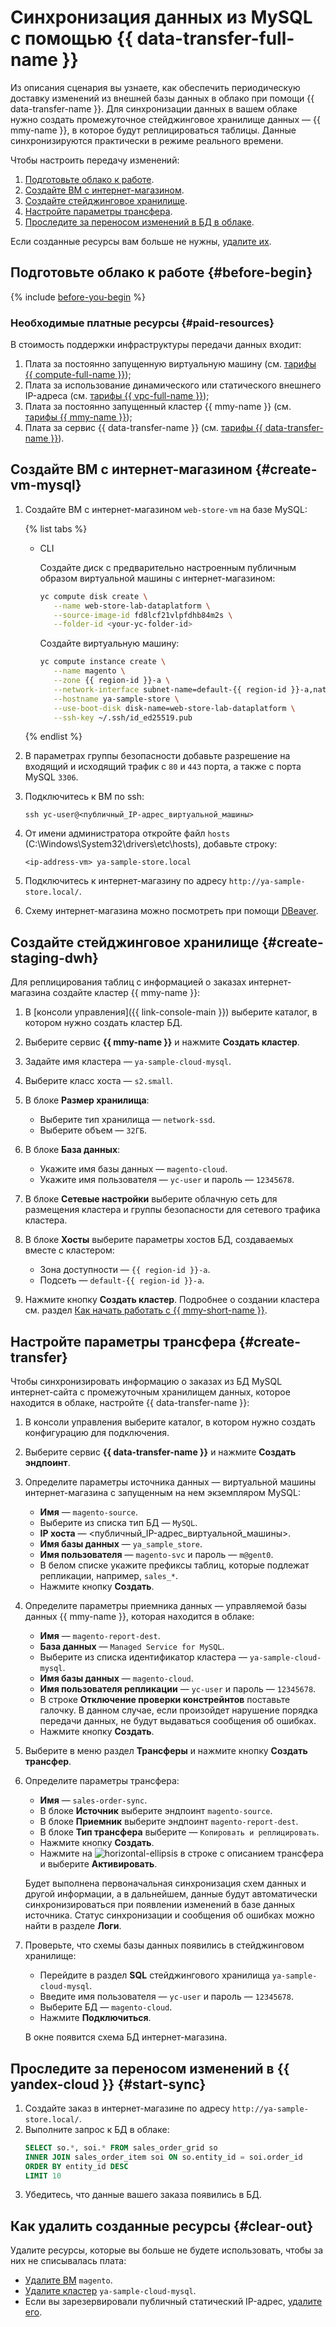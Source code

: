 # Синхронизация данных из MySQL с помощью {{ data-transfer-full-name }}

Из описания сценария вы узнаете, как обеспечить периодическую доставку изменений из внешней базы данных в облако при помощи {{ data-transfer-name }}. Для синхронизации данных в вашем облаке нужно создать промежуточное стейджинговое хранилище данных — {{ mmy-name }}, в которое будут реплицироваться таблицы. Данные синхронизируются практически в режиме реального времени. 

Чтобы настроить передачу изменений:

1. [Подготовьте облако к работе](#before-begin).
1. [Создайте ВМ с интернет-магазином](#create-vm-mysql).
1. [Создайте стейджинговое хранилище](#create-staging-dwh).
1. [Настройте параметры трансфера](#create-transfer).
1. [Проследите за переносом изменений в БД в облаке](#start-sync).

Если созданные ресурсы вам больше не нужны, [удалите их](#clear-out).

## Подготовьте облако к работе {#before-begin}

{% include [before-you-begin](../_tutorials_includes/before-you-begin.md) %}


### Необходимые платные ресурсы {#paid-resources}

В стоимость поддержки инфраструктуры передачи данных входит:

1. Плата за постоянно запущенную виртуальную машину (см. [тарифы {{ compute-full-name }}](../../compute/pricing.md));
1. Плата за использование динамического или статического внешнего IP-адреса (см. [тарифы {{ vpc-full-name }}](../../vpc/pricing.md));
1. Плата за постоянно запущенный кластер {{ mmy-name }} (см. [тарифы {{ mmy-name }}](../../managed-mysql/pricing.md));
1. Плата за сервис {{ data-transfer-name }} (см. [тарифы {{ data-transfer-name }}](../../data-transfer/pricing)).


## Создайте ВМ с интернет-магазином {#create-vm-mysql}

1. Создайте ВМ с интернет-магазином `web-store-vm` на базе MySQL:

   {% list tabs %}

   - CLI 

      Создайте диск с предварительно настроенным публичным образом виртуальной машины с интернет-магазином:

      ```bash
      yc compute disk create \
         --name web-store-lab-dataplatform \
         --source-image-id fd8lcf21vlpfdhb84m2s \
         --folder-id <your-yc-folder-id>
      ```
      
      Создайте виртуальную машину:

      ```bash
      yc compute instance create \
         --name magento \
         --zone {{ region-id }}-a \
         --network-interface subnet-name=default-{{ region-id }}-a,nat-ip-version=ipv4 \
         --hostname ya-sample-store \
         --use-boot-disk disk-name=web-store-lab-dataplatform \
         --ssh-key ~/.ssh/id_ed25519.pub
      ```

   {% endlist %}

1. В параметрах группы безопасности добавьте разрешение на входящий и исходящий трафик с `80` и `443` порта, а также с порта MySQL `3306`.

1. Подключитесь к ВМ по ssh:
   ```
   ssh yc-user@<публичный_IP-адрес_виртуальной_машины>
   ```   

1. От имени администратора откройте файл `hosts` (C:\Windows\System32\drivers\etc\hosts), добавьте строку:
   ```
   <ip-address-vm> ya-sample-store.local
   ```

1. Подключитесь к интернет-магазину по адресу `http://ya-sample-store.local/`.

1. Схему интернет-магазина можно посмотреть при помощи [DBeaver](https://dbeaver.com/).

## Создайте стейджинговое хранилище {#create-staging-dwh}

Для реплицирования таблиц с информацией о заказах интернет-магазина создайте кластер {{ mmy-name }}:

1. В [консоли управления]({{ link-console-main }}) выберите каталог, в котором нужно создать кластер БД. 
1. Выберите сервис **{{ mmy-name }}** и нажмите **Создать кластер**.
1. Задайте имя кластера — `ya-sample-cloud-mysql`.
1. Выберите класс хоста — `s2.small`.
1. В блоке **Размер хранилища**:

   * Выберите тип хранилища — `network-ssd`.
   * Выберите объем — `32ГБ`.

1. В блоке **База данных**:

   * Укажите имя базы данных — `magento-cloud`.
   * Укажите имя пользователя — `yc-user` и пароль — `12345678`.

1. В блоке **Сетевые настройки** выберите облачную сеть для размещения кластера и группы безопасности для сетевого трафика кластера.
1. В блоке **Хосты** выберите параметры хостов БД, создаваемых вместе с кластером:

   * Зона доступности — `{{ region-id }}-a`.
   * Подсеть — `default-{{ region-id }}-a`.

1. Нажмите кнопку **Создать кластер**.
Подробнее о создании кластера см. раздел [Как начать работать с {{ mmy-short-name }}](../../managed-mysql/quickstart.md#cluster-create.md).

## Настройте параметры трансфера {#create-transfer}

Чтобы синхронизировать информацию о заказах из БД MySQL интернет-сайта с промежуточным хранилищем данных, которое находится в облаке, настройте {{ data-transfer-name }}:

1. В консоли управления выберите каталог, в котором нужно создать конфигурацию для подключения. 
1. Выберите сервис **{{ data-transfer-name }}** и нажмите **Создать эндпоинт**.
1. Определите параметры источника данных — виртуальной машины интернет-магазина с запущенным на нем экземпляром MySQL:

   * **Имя** — `magento-source`.
   * Выберите из списка тип БД — `MySQL`.
   * **IP хоста** — <публичный_IP-адрес_виртуальной_машины>.
   * **Имя базы данных** — `ya_sample_store`. 
   * **Имя пользователя** — `magento-svc` и пароль — `m@gent0`.
   * В белом списке укажите префиксы таблиц, которые подлежат репликации, например, `sales_*`.
   * Нажмите кнопку **Создать**.

1. Определите параметры приемника данных — управляемой базы данных {{ mmy-name }}, которая находится в облаке:

   * **Имя** — `magento-report-dest`.
   * **База данных** — `Managed Service for MySQL`.
   * Выберите из списка идентификатор кластера — `ya-sample-cloud-mysql`.
   * **Имя базы данных** — `magento-cloud`.
   * **Имя пользователя репликации** — `yc-user` и пароль — `12345678`.
   * В строке **Отключение проверки констрейнтов** поставьте галочку. 
     В данном случае, если произойдет нарушение порядка передачи данных, не будут выдаваться сообщения об ошибках.
   * Нажмите кнопку **Создать**.

1. Выберите в меню раздел **Трансферы** и нажмите кнопку **Создать трансфер**.
1. Определите параметры трансфера:

   * **Имя** — `sales-order-sync`.
   * В блоке **Источник** выберите эндпоинт `magento-source`.
   * В блоке **Приемник** выберите эндпоинт `magento-report-dest`.
   * В блоке **Тип трансфера** выберите — `Копировать и реплицировать`. 
   * Нажмите кнопку **Создать**.
   * Нажмите на ![horizontal-ellipsis](../../_assets/horizontal-ellipsis.svg) в строке с описанием трансфера и выберите **Активировать**. 
      
   Будет выполнена первоначальная синхронизация схем данных и другой информации, а в дальнейшем, данные будут автоматически синхронизироваться при появлении изменений в базе данных источника. Статус синхронизации и сообщения об ошибках можно найти в разделе **Логи**.

1. Проверьте, что схемы базы данных появились в стейджинговом хранилище:

   * Перейдите в раздел **SQL** стейджингового хранилища `ya-sample-cloud-mysql`.
   * Введите имя пользователя — `yc-user` и пароль — `12345678`.
   * Выберите БД — `magento-cloud`.
   * Нажмите **Подключиться**. 
      
   В окне появится схема БД интернет-магазина.

## Проследите за переносом изменений в {{ yandex-cloud }} {#start-sync}

1. Создайте заказ в интернет-магазине по адресу `http://ya-sample-store.local/`.
1. Выполните запрос к БД в облаке:
   ``` sql
   SELECT so.*, soi.* FROM sales_order_grid so
   INNER JOIN sales_order_item soi ON so.entity_id = soi.order_id
   ORDER BY entity_id DESC 
   LIMIT 10
   ```
1. Убедитесь, что данные вашего заказа появились в БД.

## Как удалить созданные ресурсы {#clear-out}

Удалите ресурсы, которые вы больше не будете использовать, чтобы за них не списывалась плата:

* [Удалите ВМ](../../compute/operations/vm-control/vm-delete.md) `magento`.
* [Удалите кластер](../../managed-mysql/operations/cluster-delete.md) `ya-sample-cloud-mysql`.
* Если вы зарезервировали публичный статический IP-адрес, [удалите его](../../vpc/operations/address-delete.md).
